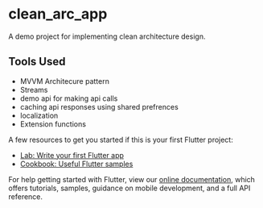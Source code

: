 # clean_arc_app

A demo project for implementing clean architecture design.

## Tools Used

* MVVM Architecure pattern
* Streams
* demo api for making api calls
* caching api responses using shared prefrences
* localization
* Extension functions

A few resources to get you started if this is your first Flutter project:

- [Lab: Write your first Flutter app](https://flutter.dev/docs/get-started/codelab)
- [Cookbook: Useful Flutter samples](https://flutter.dev/docs/cookbook)

For help getting started with Flutter, view our
[online documentation](https://flutter.dev/docs), which offers tutorials,
samples, guidance on mobile development, and a full API reference.
